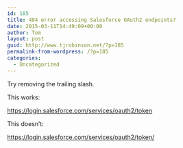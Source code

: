 ```yaml
---
id: 185
title: 404 error accessing Salesforce OAuth2 endpoints?
date: 2015-03-11T14:49:09+00:00
author: Tom
layout: post
guid: http://www.tjrobinson.net/?p=185
permalink-from-wordpress: /?p=185
categories:
  - Uncategorized
---
```

Try removing the trailing slash.

This works:

<https://login.salesforce.com/services/oauth2/token>

This doesn&#8217;t:

<https://login.salesforce.com/services/oauth2/token/>